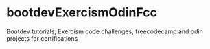 # bootdevExercismOdinFcc
Bootdev tutorials, Exercism code challenges, freecodecamp and odin projects for certifications
